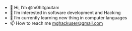 - 👋 Hi, I’m @m0hitgautam
- 👀 I’m interested in software development and Hacking
- 🌱 I’m currently learning new thing in computer languages 
- 📫 How to reach me mghackuser@gmail.com
